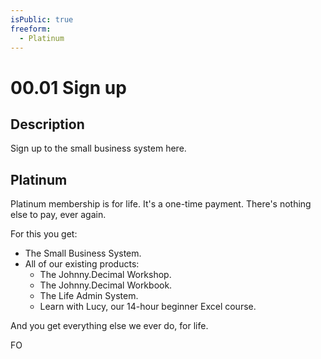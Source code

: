 ```yaml
---
isPublic: true
freeform:
  - Platinum
---
```


# 00.01 Sign up

## Description

Sign up to the small business system here.

## Platinum

Platinum membership is for life. It's a one-time payment. There's nothing else to pay, ever again.

For this you get:

- The Small Business System.
- All of our existing products:
  - The Johnny.Decimal Workshop.
  - The Johnny.Decimal Workbook.
  - The Life Admin System.
  - Learn with Lucy, our 14-hour beginner Excel course.

And you get everything else we ever do, for life.

FO
